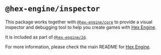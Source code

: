 # `@hex-engine/inspector`

This package works together with [`@hex-engine/core`](http://npm.im/@hex-engine/core) to provide a visual inspector and debugging tool to help you create games with [Hex Engine](https://github.com/suchipi/hex-engine).

It is included as part of [`@hex-engine/2d`](http://npm.im/@hex-engine/2d).

For more information, please check the main README for [Hex Engine](https://github.com/suchipi/hex-engine).
